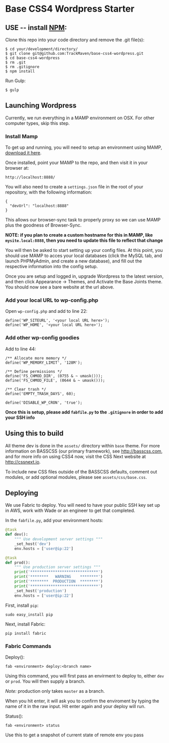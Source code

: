# Base CSS4 Wordpress Starter

## USE -- install [NPM](http://nodejs.org/download/):

Clone this repo into your code directory and remove the .git file(s):

```
$ cd your/development/directory/
$ git clone git@github.com:TrackMaven/base-css4-wordpress.git
$ cd base-css4-wordpress
$ rm .git
$ rm .gitignore
$ npm install
```

Run Gulp:

```
$ gulp
```

## Launching Wordpress

Currently, we run everything in a MAMP environment on OSX. For other computer types, skip this step.

### Install Mamp

To get up and running, you will need to setup an environment using MAMP, [download it here](https://www.mamp.info/en/).

Once installed, point your MAMP to the repo, and then visit it in your browser at:

```
http://localhost:8888/
```

You will also need to create a `settings.json` file in the root of your repository, with the following information:

```
{
  "devUrl": "localhost:8888"
}
```

This allows our browser-sync task to properly proxy so we can use MAMP plus the goodness of Browser-Sync.

**NOTE: if you plan to create a custom hostname for this in MAMP, like `mysite.local:8888`, then you need to update this file to reflect that change**

You will then be asked to start setting up your config files. At this point, you should use MAMP to acces your local databases (click the MySQL tab, and launch PHPMyAdmin, and create a new database), and fill out the respective information into the config setup.

Once you are setup and logged in, upgrade Wordpress to the latest version, and then click Appearance -> Themes, and Activate the Base Joints theme. You should now see a bare website at the url above.

### Add your local URL to wp-config.php

Open `wp-config.php` and add to line 22:

```
define('WP_SITEURL', '<your local URL here>');
define('WP_HOME', '<your local URL here>');
```

### Add other wp-config goodies

Add to line 44:

```
/** Allocate more memory */
define('WP_MEMORY_LIMIT', '128M');

/** Define permissions */
define('FS_CHMOD_DIR', (0755 & ~ umask()));
define('FS_CHMOD_FILE', (0644 & ~ umask()));

/** Clear trash */
define('EMPTY_TRASH_DAYS', 60);

define('DISABLE_WP_CRON', 'true');
```

**Once this is setup, please add `fabfile.py` to the `.gitignore` in order to add your SSH info**

## Using this to build

All theme dev is done in the `assets/` directory within `base` theme. For more information on BASSCSS (our primary framework), see http://basscss.com, and for more info on using CSS4 now, visit the CSS Next website at http://cssnext.io.

To include new CSS files outside of the BASSCSS defaults, comment out modules, or add optional modules, please see `assets/css/base.css`.

## Deploying

We use Fabric to deploy. You will need to have your public SSH key set up in AWS, work with Wade or an engineer to get that completed.

In the `fabfile.py`, add your environment hosts:

```python
@task
def dev():
    """ Use development server settings """
    _set_host('dev')
    env.hosts = ['user@ip:22']

@task
def prod():
    """ Use production server settings """
    print('******************************')
    print('********   WARNING    ********')
    print('********  PRODUCTION  ********')
    print('******************************')
    _set_host('production')
    env.hosts = ['user@ip:22']
```

First, install `pip`:

```
sudo easy_install pip
```

Next, install Fabric:

```
pip install fabric
```

### Fabric Commands

Deploy():

```
fab <environment> deploy:<branch name>
```

Using this command, you will first pass an envirment to deploy to, either `dev` or `prod`. You will then supply a branch.

_Note:_ production only takes `master` as a branch.

When you hit enter, it will ask you to confirm the enviroment by typing the name of it in the raw input. Hit enter again and your deploy will run.

Status():

```
fab <environment> status
```

Use this to get a snapshot of current state of remote env you pass
